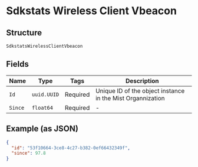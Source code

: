 
# Sdkstats Wireless Client Vbeacon

## Structure

`SdkstatsWirelessClientVbeacon`

## Fields

| Name | Type | Tags | Description |
|  --- | --- | --- | --- |
| `Id` | `uuid.UUID` | Required | Unique ID of the object instance in the Mist Organnization |
| `Since` | `float64` | Required | - |

## Example (as JSON)

```json
{
  "id": "53f10664-3ce8-4c27-b382-0ef66432349f",
  "since": 97.8
}
```

